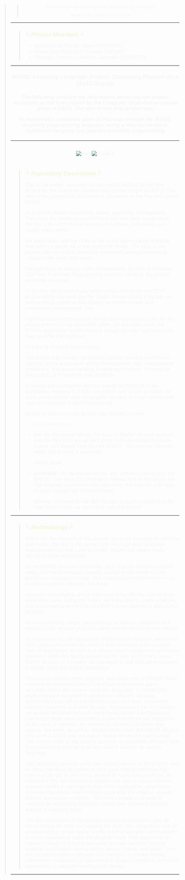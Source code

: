 <body style="font-family: Consolas, sans-serif; font-weight: normal; font-size: 12pt; color: beige">

<blockquote style="font-style: italic; color: whitesmoke"> <blockquote style="font-style: italic; color: whitesmoke; font-size: 9pt; text-align: center"> Hi there! I’m a huge fan of Markdown documents, so apologies in 

advanced for structuring this as one </blockquote>

***

<blockquote style="font-style: italic; color: whitesmoke">

<h2 style="color: beige; font-size: 14pt">&boxUR; Project Members &boxUL;  </h2>

<ul>

<li>Josué Daniel Ponce Vallejo [00330341]</li>

<li>Felipe José Rodríguez Gavela [330528]</li>

<li>Santiago Francisco Arellano Jaramillo [00328370]</li>

</ul>

 </blockquote>

***

<h3 style="text-align: center; font-size: large"> MARIE Assembly Language Project: Simulating Pacman on a 16x16 Display</h3>

<h4 style="text-align: center; font-size: medium"> The following contains the information pertaining the project developed as the final project for the Computer Organization course given at USFQ. The idea of this final project was 

to implement a simulated game of Pac-man through the MARIE assembly programming language, using a reduced model to implement the game and practice assembly programming</h4>

***

<div style="display: flex; justify-content: center; align-content: center"> 

![Java](https://img.shields.io/badge/MARIE_Assembly_Language-%23ED8B00.svg?style=for-the-badge&logo=wasm&logoColor=white)

![JavaFX](https://img.shields.io/badge/python-%23FF0000.svg?style=for-the-badge&logo=python&logoColor=white)

</div>

<blockquote style="font-style: italic; color: whitesmoke">

<h2 style="color: beige; font-size: 14pt">&boxUR; Repository Description &boxUL;  </h2>

<p>

  This is the holder repository for the project defined as the final project for the Computer Organization course taught at USFQ. The idea of the project was to present a simulation of the Pac-man game based 

  on a simple model: movement, points, and entity management. Therefore, the project presented here has two clear components, the first is the Python tool developed to create, manipulate and modify maps within 

  the application, and the other is the actual game implementation held within a single file in the srcMARIE folder. The idea of this project was not only to introduce advanced game programming concepts like entity and asset 

  management, as well as event management, but also to translate OOP and Functional Programming practices down to the MARIE assembly language.

</p>

<p>

  To do this, the project implements various functional and OOP programming concepts like the <i>Single Responsibility Principle</i>, as well as design patterns like Adapter to handle events and information management. The 

  implementations of these are stored within the source code for our project present in the srcMARIE folder. On the other hand, the Python application implemented to design the map, and output the map to either the clipboard 

  or a file,  is stored in the src folder. 

</p>

<p>

  The project was carried out through Sprints, working on different sections of the application, entity management, map management, movement, and event handling in separate sections, focusing on decoupling, JnS methods and simplicity

  to handle communication and the overall architecture of the application, keeping it simple, streamline and simple to follow. As such, we tested the code thoroughly, working on each section with care and attention to detail but working 

  quickly to make sure the project was finished on time.

</p>

<ul>

<code>File Structure</code>

<li><b>src</b>: As mentioned above, the code is divided into two sections, and the files here are all part of the code developed to create, export, and modify map files for MARIE. The process through which this is done is explained

further down.</li>

  <li><b>srcMARIE</b>: As mentioned above, this section contains only the MARIE code done for the project, refined and tested as per the Pull Request recorded in this repository, this was the main way of code storage and communication 

  bewteen the team as we did not want to push changes into the main branch until we were done with the project.</li>

</ul>

</blockquote>

***

<blockquote style="font-style: italic; color: whitesmoke">

<h2 style="color: beige; font-size: 14pt">&boxUR; Methodology &boxUL;  </h2>

<p>

  Within the file structure of this project, there are two specific sections that matter, the first is the python (the only high level language implementation) code used to create, modify and export maps directly to code understood 

  by the MARIE lexer and assembler such that we could test quickly maps, test implementation details, as well as the whole system during our integration testing. The code presented here makes use of different python libraries, the most 

  important being <b><code>PyQT5</code></b>, which was used to handle the user desktop application view. Using this library, we were able to create a simple, fast and powerful layout that was both visually appealing and useful, allowing 

  for brush painting, single spot painting, as well as valildation with respect to the amount of entities were already placed on the canvas. 

</p>

<p>To implement this we focused on retrieving the concepts seen in the MVC pattern discussed for JavaFX and simulating both a similar style of application, as well as a similar view management and event handling. While this library proved hard to use, given that it was a first for all of us in the team, we managed to pull through and create a usable UI for this kind of application</p>

<p>

The second section of the program, held within the srcMARIE folder contains an implementation of the Pacm-man arcade game simulated within the system using this language. To handle this implementation the game is divided into different sections, specifically three, which handle three core concepts, movement, collision detection, and data storage. To implement the first section, we worked on handling future movements before they happened, checking if these were possible to implement before we skipped to do the next. In addition, we reviewed collisions with other map objects, like walls, as well as display limits (since the MARIE display only uses a 16x16 grid, we had to handle errors like overflowing). This section took us the longest as it was a completely different style of programming than what we are used to work in, as well as language. 

</p>

<p>

The second component within the second section of the project, was all about handling  the collisions that could happen between Pac-man and ghosts, or viceversa, as well as coins and powerups. To implement this, we introduced adapters as well as composition to append checks to the original flow of the application, rather than implementing whole new methods expanding the original, already defined and proven methods. This then allowed us to extend methods by composing functions, rather than changing methods entirely or rewriting them.

</p>

<p>

The last component of the second section of our project, was all about storing the data and reading the data, this component was all encompassing, as we had to handle a ton of variables and locations of these variables to make the program work. This meant that we required robust, and redundant code  to make varaible copying, variable modification, and resetting secure, robust, and quick. To do this we had to explore different JnS methods to handle loading information, mathematical operations to analyze locations, and other approaches to variable handling and storage. 

</p>

</blockquote>

***



</body>
